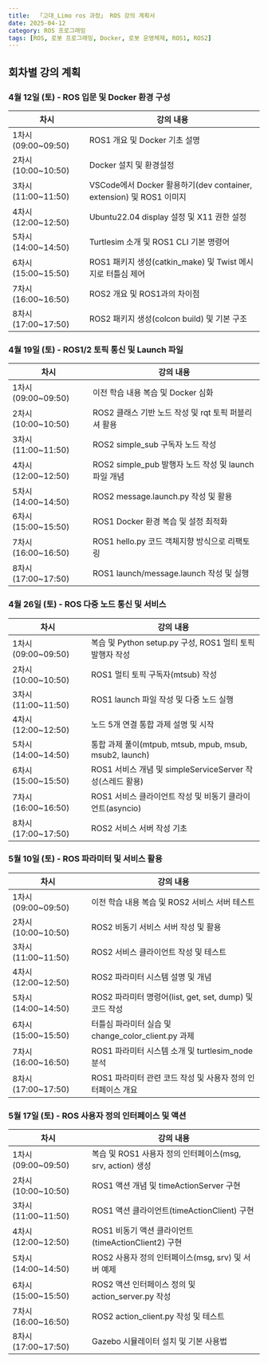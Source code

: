 ```yaml
---
title:  「고대_Limo ros 과정」 ROS 강의 계획서
date: 2025-04-12
category: ROS 프로그래밍
tags: [ROS, 로봇 프로그래밍, Docker, 로봇 운영체제, ROS1, ROS2]
---
```


## 회차별 강의 계획

### 4월 12일 (토) - ROS 입문 및 Docker 환경 구성

| 차시                | 강의 내용                                                           |
| ------------------- | ------------------------------------------------------------------- |
| 1차시 (09:00~09:50) | ROS1 개요 및 Docker 기초 설명                                       |
| 2차시 (10:00~10:50) | Docker 설치 및 환경설정                                             |
| 3차시 (11:00~11:50) | VSCode에서 Docker 활용하기(dev container, extension) 및 ROS1 이미지 |
| 4차시 (12:00~12:50) | Ubuntu22.04 display 설정 및 X11 권한 설정                           |
| 5차시 (14:00~14:50) | Turtlesim 소개 및 ROS1 CLI 기본 명령어                              |
| 6차시 (15:00~15:50) | ROS1 패키지 생성(catkin_make) 및 Twist 메시지로 터틀심 제어         |
| 7차시 (16:00~16:50) | ROS2 개요 및 ROS1과의 차이점                                        |
| 8차시 (17:00~17:50) | ROS2 패키지 생성(colcon build) 및 기본 구조                         |

### 4월 19일 (토) - ROS1/2 토픽 통신 및 Launch 파일

| 차시                | 강의 내용                                            |
| ------------------- | ---------------------------------------------------- |
| 1차시 (09:00~09:50) | 이전 학습 내용 복습 및 Docker 심화                   |
| 2차시 (10:00~10:50) | ROS2 클래스 기반 노드 작성 및 rqt 토픽 퍼블리셔 활용 |
| 3차시 (11:00~11:50) | ROS2 simple_sub 구독자 노드 작성                     |
| 4차시 (12:00~12:50) | ROS2 simple_pub 발행자 노드 작성 및 launch 파일 개념 |
| 5차시 (14:00~14:50) | ROS2 message.launch.py 작성 및 활용                  |
| 6차시 (15:00~15:50) | ROS1 Docker 환경 복습 및 설정 최적화                 |
| 7차시 (16:00~16:50) | ROS1 hello.py 코드 객체지향 방식으로 리팩토링        |
| 8차시 (17:00~17:50) | ROS1 launch/message.launch 작성 및 실행              |

### 4월 26일 (토) - ROS 다중 노드 통신 및 서비스

| 차시                | 강의 내용                                                 |
| ------------------- | --------------------------------------------------------- |
| 1차시 (09:00~09:50) | 복습 및 Python setup.py 구성, ROS1 멀티 토픽 발행자 작성  |
| 2차시 (10:00~10:50) | ROS1 멀티 토픽 구독자(mtsub) 작성                         |
| 3차시 (11:00~11:50) | ROS1 launch 파일 작성 및 다중 노드 실행                   |
| 4차시 (12:00~12:50) | 노드 5개 연결 통합 과제 설명 및 시작                      |
| 5차시 (14:00~14:50) | 통합 과제 풀이(mtpub, mtsub, mpub, msub, msub2, launch)   |
| 6차시 (15:00~15:50) | ROS1 서비스 개념 및 simpleServiceServer 작성(스레드 활용) |
| 7차시 (16:00~16:50) | ROS1 서비스 클라이언트 작성 및 비동기 클라이언트(asyncio) |
| 8차시 (17:00~17:50) | ROS2 서비스 서버 작성 기초                                |

### 5월 10일 (토) - ROS 파라미터 및 서비스 활용

| 차시                | 강의 내용                                                   |
| ------------------- | ----------------------------------------------------------- |
| 1차시 (09:00~09:50) | 이전 학습 내용 복습 및 ROS2 서비스 서버 테스트              |
| 2차시 (10:00~10:50) | ROS2 비동기 서비스 서버 작성 및 활용                        |
| 3차시 (11:00~11:50) | ROS2 서비스 클라이언트 작성 및 테스트                       |
| 4차시 (12:00~12:50) | ROS2 파라미터 시스템 설명 및 개념                           |
| 5차시 (14:00~14:50) | ROS2 파라미터 명령어(list, get, set, dump) 및 코드 작성     |
| 6차시 (15:00~15:50) | 터틀심 파라미터 실습 및 change_color_client.py 과제         |
| 7차시 (16:00~16:50) | ROS1 파라미터 시스템 소개 및 turtlesim_node 분석            |
| 8차시 (17:00~17:50) | ROS1 파라미터 관련 코드 작성 및 사용자 정의 인터페이스 개요 |

### 5월 17일 (토) - ROS 사용자 정의 인터페이스 및 액션

| 차시                | 강의 내용                                                  |
| ------------------- | ---------------------------------------------------------- |
| 1차시 (09:00~09:50) | 복습 및 ROS1 사용자 정의 인터페이스(msg, srv, action) 생성 |
| 2차시 (10:00~10:50) | ROS1 액션 개념 및 timeActionServer 구현                    |
| 3차시 (11:00~11:50) | ROS1 액션 클라이언트(timeActionClient) 구현                |
| 4차시 (12:00~12:50) | ROS1 비동기 액션 클라이언트(timeActionClient2) 구현        |
| 5차시 (14:00~14:50) | ROS2 사용자 정의 인터페이스(msg, srv) 및 서버 예제         |
| 6차시 (15:00~15:50) | ROS2 액션 인터페이스 정의 및 action_server.py 작성         |
| 7차시 (16:00~16:50) | ROS2 action_client.py 작성 및 테스트                       |
| 8차시 (17:00~17:50) | Gazebo 시뮬레이터 설치 및 기본 사용법                      |
